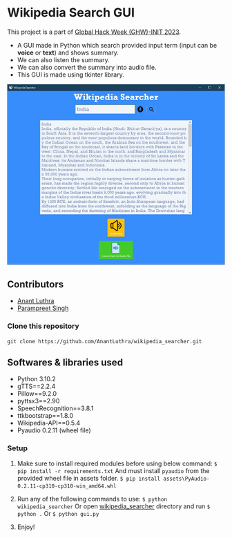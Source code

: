 # Wikipedia Search GUI
This project is a part of [Global Hack Week (GHW)-INIT 2023](https://organize.mlh.io/participants/events/7950-global-hack-week-init-2023).
- A GUI made in Python which search provided input term (input can be **voice** or **text**) and shows summary.
- We can also listen the summary.
- We can also convert the summary into audio file.
- This GUI is made using tkinter library.

![Preview Img](assets/preview.jpg)


## Contributors
- [Anant Luthra](https://github.com/AnantLuthra)
- [Parampreet Singh](https://github.com/Param302)

### Clone this repository
```
git clone https://github.com/AnantLuthra/wikipedia_searcher.git
```


## Softwares & libraries used
- Python 3.10.2
- gTTS==2.2.4
- Pillow==9.2.0
- pyttsx3==2.90
- SpeechRecognition==3.8.1
- ttkbootstrap==1.8.0
- Wikipedia-API==0.5.4
- Pyaudio 0.2.11 (wheel file)

### Setup
1. Make sure to install required modules before using below command:
```$ pip install -r requirements.txt```
And must install `pyaudio` from the provided wheel file in assets folder.
```$ pip install assets\PyAudio-0.2.11-cp310-cp310-win_amd64.whl```
2. Run any of the following commands to use:
```$ python wikipedia_searcher```
Or open [wikipedia_searcher](../wikipedia_searcher/) directory and run
```$ python .```
Or
```$ python gui.py```

3. Enjoy!

